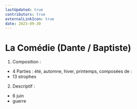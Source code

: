 ```yaml
---
lastUpdated: true
contributors: true
externalLinkIcon: true
date: 2023-09-30
---
```

# La Comédie (Dante / Baptiste)

1. Composition : 

* 4 Parties : été, automne, hiver, printemps, composées de :
* 13 strophes

2. Descriptif :

* 6 juin
* guerre